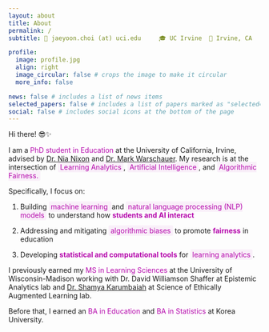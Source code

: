 ```yaml
---
layout: about
title: About
permalink: /
subtitle: 📧 jaeyoon.choi (at) uci.edu     🎓 UC Irvine  📍 Irvine, CA

profile:
  image: profile.jpg
  align: right
  image_circular: false # crops the image to make it circular
  more_info: false

news: false # includes a list of news items
selected_papers: false # includes a list of papers marked as "selected={true}"
social: false # includes social icons at the bottom of the page
---
```

Hi there! 😎✨

I am a <span style="color: #b509ac;">PhD student in Education</span> at the University of California, Irvine, advised by <a href = 'http://niadowell.com/'>Dr. Nia Nixon</a> and <a href ='https://markwarschauer.com/'>Dr. Mark Warschauer</a>. 
My research is at the intersection of <span style="background-color: rgba(181, 9, 172, 0.05); color: #b509ac; padding: 2px 4px; border-radius: 3px;">Learning Analytics</span>, <span style="background-color: rgba(181, 9, 172, 0.05); color: #b509ac; padding: 2px 4px; border-radius: 3px;">Artificial Intelligence</span>, and <span style="background-color: rgba(181, 9, 172, 0.05); color: #b509ac; padding: 2px 4px; border-radius: 3px;">Algorithmic Fairness.</span>

Specifically, I focus on:

  1. Building <span style="background-color: rgba(181, 9, 172, 0.05); color: #b509ac; padding: 2px 4px; border-radius: 3px;">machine learning </span>and <span style="background-color: rgba(181, 9, 172, 0.05); color: #b509ac; padding: 2px 4px; border-radius: 3px;">natural language processing (NLP) models</span> to understand how <span style="color: #b509ac; font-weight:bold;">students and AI interact</span>

  2. Addressing and mitigating <span style="background-color: rgba(181, 9, 172, 0.05); color: #b509ac; padding: 2px 4px; border-radius: 3px;"> algorithmic biases</span> to promote <span style="color: #b509ac; font-weight:bold;"> fairness</span> in education

  3. Developing <span style="color: #b509ac; font-weight:bold;">statistical and computational tools</span> for <span style="background-color: rgba(181, 9, 172, 0.05); color: #b509ac; padding: 2px 4px; border-radius: 3px;">learning analytics</span>.


I previously earned my <span style="color: #b509ac;"> MS in Learning Sciences</span> at the University of Wisconsin-Madison working with Dr. David Williamson Shaffer at Epistemic Analytics lab and <a href='https://shamya.github.io/'> Dr. Shamya Karumbaiah</a> at Science of Ethically Augmented Learning lab. 

Before that, I earned an <span style="color: #b509ac; ">BA in Education</span> and <span style="color: #b509ac;">BA in Statistics</span> at Korea University. 







